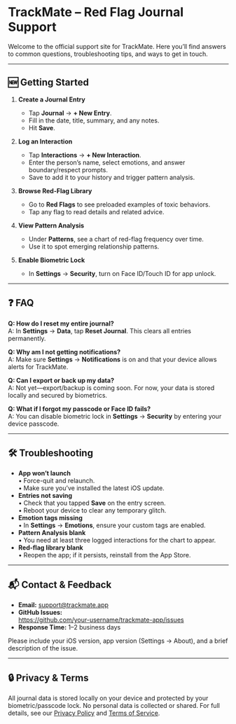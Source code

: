 # TrackMate – Red Flag Journal Support

Welcome to the official support site for TrackMate. Here you’ll find answers to common questions, troubleshooting tips, and ways to get in touch.

---

## 🆕 Getting Started

1. **Create a Journal Entry**  
   - Tap **Journal** → **+ New Entry**.  
   - Fill in the date, title, summary, and any notes.  
   - Hit **Save**.

2. **Log an Interaction**  
   - Tap **Interactions** → **+ New Interaction**.  
   - Enter the person’s name, select emotions, and answer boundary/respect prompts.  
   - Save to add it to your history and trigger pattern analysis.

3. **Browse Red-Flag Library**  
   - Go to **Red Flags** to see preloaded examples of toxic behaviors.  
   - Tap any flag to read details and related advice.

4. **View Pattern Analysis**  
   - Under **Patterns**, see a chart of red-flag frequency over time.  
   - Use it to spot emerging relationship patterns.

5. **Enable Biometric Lock**  
   - In **Settings** → **Security**, turn on Face ID/Touch ID for app unlock.

---

## ❓ FAQ

**Q: How do I reset my entire journal?**  
A: In **Settings** → **Data**, tap **Reset Journal**. This clears all entries permanently.

**Q: Why am I not getting notifications?**  
A: Make sure **Settings** → **Notifications** is on and that your device allows alerts for TrackMate.

**Q: Can I export or back up my data?**  
A: Not yet—export/backup is coming soon. For now, your data is stored locally and secured by biometrics.

**Q: What if I forgot my passcode or Face ID fails?**  
A: You can disable biometric lock in **Settings** → **Security** by entering your device passcode.

---

## 🛠 Troubleshooting

- **App won’t launch**  
  • Force-quit and relaunch.  
  • Make sure you’ve installed the latest iOS update.  
- **Entries not saving**  
  • Check that you tapped **Save** on the entry screen.  
  • Reboot your device to clear any temporary glitch.  
- **Emotion tags missing**  
  • In **Settings** → **Emotions**, ensure your custom tags are enabled.  
- **Pattern Analysis blank**  
  • You need at least three logged interactions for the chart to appear.  
- **Red-flag library blank**  
  • Reopen the app; if it persists, reinstall from the App Store.

---

## 📬 Contact & Feedback

- **Email:** support@trackmate.app  
- **GitHub Issues:**  
  https://github.com/your-username/trackmate-app/issues  
- **Response Time:** 1–2 business days

Please include your iOS version, app version (Settings → About), and a brief description of the issue.

---

## 🔒 Privacy & Terms

All journal data is stored locally on your device and protected by your biometric/passcode lock. No personal data is collected or shared. For full details, see our [Privacy Policy](#) and [Terms of Service](#).
